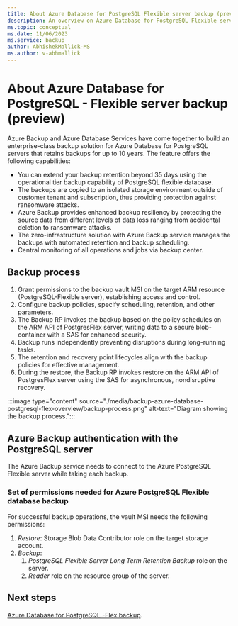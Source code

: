 ```yaml
---
title: About Azure Database for PostgreSQL Flexible server backup (preview)
description: An overview on Azure Database for PostgreSQL Flexible server backup
ms.topic: conceptual
ms.date: 11/06/2023
ms.service: backup
author: AbhishekMallick-MS
ms.author: v-abhmallick
---
```


# About Azure Database for PostgreSQL - Flexible server backup (preview) 

Azure Backup and Azure Database Services have come together to build an enterprise-class backup solution for Azure Database for PostgreSQL servers that retains backups for up to 10 years. The feature offers the following capabilities:

- You can extend your backup retention beyond 35 days using the operational tier backup capability of PostgreSQL flexible database.
- The backups are copied to an isolated storage environment outside of customer tenant and subscription, thus providing protection against ransomware attacks.
- Azure Backup provides enhanced backup resiliency by protecting the source data from different levels of data loss ranging from accidental deletion to ransomware attacks.
- The zero-infrastructure solution with Azure Backup service manages the backups with automated retention and backup scheduling.
- Central monitoring of all operations and jobs via backup center. 

## Backup process

1. Grant permissions to the backup vault MSI on the target ARM resource (PostgreSQL-Flexible server), establishing access and control. 
1. Configure backup policies, specify scheduling, retention, and other parameters. 
1. The Backup RP invokes the backup based on the policy schedules on the ARM API of PostgresFlex server, writing data to a secure blob-container with a SAS for enhanced security. 
1. Backup runs independently preventing disruptions during long-running tasks. 
1. The retention and recovery point lifecycles align with the backup policies for effective management. 
1. During the restore, the Backup RP invokes restore on the ARM API of PostgresFlex server using the SAS for asynchronous, nondisruptive recovery. 

 :::image type="content" source="./media/backup-azure-database-postgresql-flex-overview/backup-process.png" alt-text="Diagram showing the backup process.":::

## Azure Backup authentication with the PostgreSQL server

The Azure Backup service needs to connect to the Azure PostgreSQL Flexible server while taking each backup.  

### Set of permissions needed for Azure PostgreSQL Flexible database backup

For successful backup operations, the vault MSI needs the following permissions: 

1. *Restore*: Storage Blob Data Contributor role on the target storage account.
1. *Backup*:
    1. *PostgreSQL Flexible Server Long Term Retention Backup* role on the server.
    1. *Reader* role on the resource group of the server.

## Next steps

[Azure Database for PostgreSQL -Flex backup](backup-azure-database-postgresql-flex.md).
